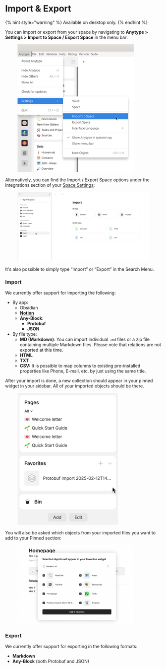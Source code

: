 # Import & Export

{% hint style="warning" %}
Available on desktop only.
{% endhint %}

You can import or export from your space by navigating to **Anytype > Settings > Import to Space / Export Space** in the menu bar:

<figure><img src="../../../.gitbook/assets/image (83) (1).png" alt="" width="375"><figcaption></figcaption></figure>

Alternatively, you can find the Import / Export Space options under the Integrations section of your [Space Settings](https://app.gitbook.com/o/Ssa9i5QAuI6HhV4jXCLv/s/JbcKxgThRdSa4vZyLbvH/~/changes/583/advanced/settings/space-settings#integrations):

<figure><img src="../../../.gitbook/assets/image (221).png" alt=""><figcaption></figcaption></figure>

It's also possible to simply type “Import” or “Export” in the Search Menu.

### Import

We currently offer support for importing the following:

* By app:
  * Obsidian
  * [**Notion**](migrate-from-notion.md)
  * **Any-Block**:
    * **Protobuf**
    * **JSON**
* By file type:
  * **MD (Markdown)**: You can import individual `.md` files or a zip file containing multiple Markdown files. Please note that relations are not exported at this time.
  * **HTML**
  * **TXT**
  * **CSV:** It is possible to map columns to existing pre-installed properties like Phone, E-mail, etc. by just using the same title.&#x20;

After your import is done, a new collection should appear in your pinned widget in your sidebar. All of your imported objects should be there.

<figure><img src="../../../.gitbook/assets/image (2) (1).png" alt="" width="324"><figcaption></figcaption></figure>

You will also be asked which objects from your imported files you want to add to your Pinned section:

<figure><img src="../../../.gitbook/assets/image (93).png" alt="" width="375"><figcaption></figcaption></figure>

### Export

We currently offer support for exporting in the following formats:

* **Markdown**
* **Any-Block** (both Protobuf and JSON)
